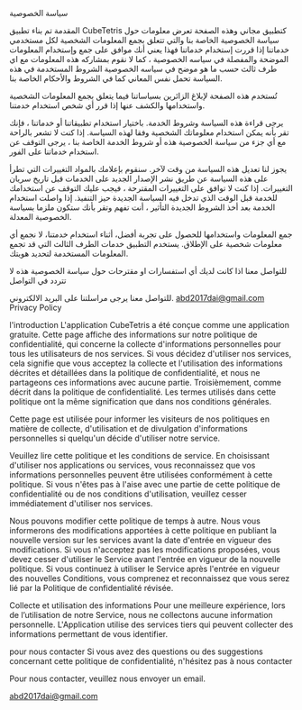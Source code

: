  سياسة الخصوصية 

المقدمة
تم بناء تطبيق  CubeTetris  كتطبيق مجاني وهذه الصفحة تعرض معلومات حول سياسة الخصوصية الخاصة بنا والتي تتعلق بجمع المعلومات الشخصية لكل مستخدمي خدماتنا إذا قررت إستخدام خدماتنا فهذا يعني أنك موافق على جمع وإستخدام المعلومات الموضحة والمفصلة في سياسه الخصوصية ، كما لا نقوم بمشاركه هذه المعلومات مع اي طرف ثالث حسب ما هو موضح في سياسه الخصوصية الشروط المستخدمة في هذه السياسة تحمل  نفس المعاني كما في الشروط والأحكام الخاصة بنا.

تُستخدم هذه الصفحة لإبلاغ الزائرين بسياساتنا فيما يتعلق بجمع المعلومات الشخصية واستخدامها والكشف عنها إذا قرر أي شخص استخدام خدمتنا.

يرجى قراءة هذه السياسة وشروط الخدمة. 
باختيار استخدام تطبيقاتنا أو خدماتنا ، فإنك تقر بأنه يمكن استخدام معلوماتك الشخصية وفقا لهذه السياسة. إذا كنت لا تشعر بالراحة مع أي جزء من سياسة الخصوصية هذه أو شروط الخدمة الخاصة بنا ، يرجى التوقف عن استخدام خدماتنا على الفور.

يجوز لنا تعديل هذه السياسة من وقت لآخر.
 سنقوم بإعلامك بالمواد التغييرات التي تطرأ على هذه السياسة عن طريق نشر الإصدار الجديد على الخدمات قبل تاريخ سريان التغييرات. إذا كنت لا توافق على التغييرات المقترحة ، فيجب عليك التوقف عن استخدامك للخدمة قبل الوقت الذي تدخل فيه السياسة الجديدة حيز التنفيذ. إذا واصلت استخدام الخدمة بعد أخذ الشروط الجديدة التأثير ، أنت تفهم وتقر بأنك ستكون ملزما بسياسة الخصوصية المعدلة.

جمع المعلومات واستخدامها
للحصول على تجربة أفضل، أثناء استخدام خدمتنا، لا نجمع أي معلومات شخصية على الإطلاق. يستخدم التطبيق خدمات الطرف الثالث التي قد تجمع المعلومات المستخدمة لتحديد هويتك.


 للتواصل معنا
اذا كانت لديك أي استفسارات او مقترحات حول سياسة الخصوصية هذه لا تتردد في التواصل

للتواصل معنا يرجى مراسلتنا على البريد الالكتروني. abd2017dai@gmail.com
Privacy Policy

l'introduction
L'application CubeTetris a été conçue comme une application gratuite. Cette page affiche des informations sur notre politique de confidentialité, qui concerne la collecte d'informations personnelles pour tous les utilisateurs de nos services. Si vous décidez d'utiliser nos services, cela signifie que vous acceptez la collecte et l'utilisation des informations décrites et détaillées dans la politique de confidentialité, et nous ne partageons ces informations avec aucune partie. Troisièmement, comme décrit dans la politique de confidentialité. Les termes utilisés dans cette politique ont la même signification que dans nos conditions générales.

Cette page est utilisée pour informer les visiteurs de nos politiques en matière de collecte, d'utilisation et de divulgation d'informations personnelles si quelqu'un décide d'utiliser notre service.

Veuillez lire cette politique et les conditions de service.
En choisissant d'utiliser nos applications ou services, vous reconnaissez que vos informations personnelles peuvent être utilisées conformément à cette politique. Si vous n'êtes pas à l'aise avec une partie de cette politique de confidentialité ou de nos conditions d'utilisation, veuillez cesser immédiatement d'utiliser nos services.

Nous pouvons modifier cette politique de temps à autre.
  Nous vous informerons des modifications apportées à cette politique en publiant la nouvelle version sur les services avant la date d'entrée en vigueur des modifications. Si vous n'acceptez pas les modifications proposées, vous devez cesser d'utiliser le Service avant l'entrée en vigueur de la nouvelle politique. Si vous continuez à utiliser le Service après l'entrée en vigueur des nouvelles Conditions, vous comprenez et reconnaissez que vous serez lié par la Politique de confidentialité révisée.

Collecte et utilisation des informations
Pour une meilleure expérience, lors de l’utilisation de notre Service, nous ne collectons aucune information personnelle. L'Application utilise des services tiers qui peuvent collecter des informations permettant de vous identifier.


  pour nous contacter
Si vous avez des questions ou des suggestions concernant cette politique de confidentialité, n'hésitez pas à nous contacter

Pour nous contacter, veuillez nous envoyer un email.

abd2017dai@gmail.com


